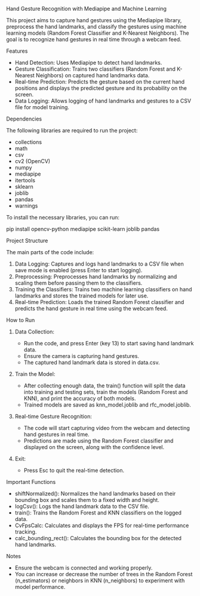 Hand Gesture Recognition with Mediapipe and Machine Learning

This project aims to capture hand gestures using the Mediapipe library, preprocess the hand landmarks, and classify the gestures using machine learning models (Random Forest Classifier and K-Nearest Neighbors). The goal is to recognize hand gestures in real time through a webcam feed.

Features

- Hand Detection: Uses Mediapipe to detect hand landmarks.
- Gesture Classification: Trains two classifiers (Random Forest and K-Nearest Neighbors) on captured hand landmarks data.
- Real-time Prediction: Predicts the gesture based on the current hand positions and displays the predicted gesture and its probability on the screen.
- Data Logging: Allows logging of hand landmarks and gestures to a CSV file for model training.

Dependencies

The following libraries are required to run the project:

- collections
- math
- csv
- cv2 (OpenCV)
- numpy
- mediapipe
- itertools
- sklearn
- joblib
- pandas
- warnings

To install the necessary libraries, you can run:

pip install opencv-python mediapipe scikit-learn joblib pandas

Project Structure

The main parts of the code include:

1. Data Logging: Captures and logs hand landmarks to a CSV file when save mode is enabled (press Enter to start logging).
2. Preprocessing: Preprocesses hand landmarks by normalizing and scaling them before passing them to the classifiers.
3. Training the Classifiers: Trains two machine learning classifiers on hand landmarks and stores the trained models for later use.
4. Real-time Prediction: Loads the trained Random Forest classifier and predicts the hand gesture in real time using the webcam feed.

How to Run

1. Data Collection:
   - Run the code, and press Enter (key 13) to start saving hand landmark data.
   - Ensure the camera is capturing hand gestures.
   - The captured hand landmark data is stored in data.csv.

2. Train the Model:
   - After collecting enough data, the train() function will split the data into training and testing sets, train the models (Random Forest and KNN), and print the accuracy of both models.
   - Trained models are saved as knn_model.joblib and rfc_model.joblib.

3. Real-time Gesture Recognition:
   - The code will start capturing video from the webcam and detecting hand gestures in real time.
   - Predictions are made using the Random Forest classifier and displayed on the screen, along with the confidence level.

4. Exit:
   - Press Esc to quit the real-time detection.

Important Functions

- shiftNormalized(): Normalizes the hand landmarks based on their bounding box and scales them to a fixed width and height.
- logCsv(): Logs the hand landmark data to the CSV file.
- train(): Trains the Random Forest and KNN classifiers on the logged data.
- CvFpsCalc: Calculates and displays the FPS for real-time performance tracking.
- calc_bounding_rect(): Calculates the bounding box for the detected hand landmarks.

Notes

- Ensure the webcam is connected and working properly.
- You can increase or decrease the number of trees in the Random Forest (n_estimators) or neighbors in KNN (n_neighbors) to experiment with model performance.
